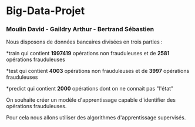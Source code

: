 # Big-Data-Projet
### Moulin David - Gaildry Arthur - Bertrand Sébastien

Nous disposons de données bancaires divisées en trois parties : 

*train qui contient **1997419** opérations non frauduleuses et de **2581** opérations frauduleuses

*test qui contient **4003** opérations non frauduleuses et de **3997** opérations frauduleuses

*predict qui contient **2000** opérations dont on ne connait pas "l'état"

On souhaite créer un modèle d'apprentissage capable d'identifier des opérations frauduleuses.

Pour cela nous allons utiliser des algorithmes d'apprentissage supervisés.
